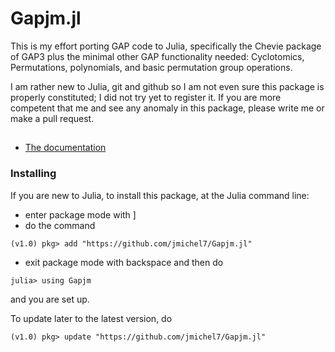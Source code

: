 # Gapjm.jl

This  is  my  effort  porting  GAP  code  to Julia, specifically the Chevie
package   of  GAP3  plus  the   minimal  other  GAP  functionality  needed:
Cyclotomics,   Permutations,  polynomials,  and   basic  permutation  group
operations. 

I am rather new to Julia, git and github so I am not even sure this package
is  properly constituted; I did not try yet to register it. If you are more
competent  that me and see any anomaly  in this package, please write me or
make a pull request.

##

* [The documentation](https://jmichel7.github.io/Gapjm.jl)

### Installing

If you are new to Julia, to install this package, at the Julia command line:

  *  enter package mode with ]
  *  do the command
```
(v1.0) pkg> add "https://github.com/jmichel7/Gapjm.jl"
```
- exit package mode with backspace and then do 
```
julia> using Gapjm
```
and you are set up.

To update later to the latest version, do

```
(v1.0) pkg> update "https://github.com/jmichel7/Gapjm.jl"
```

